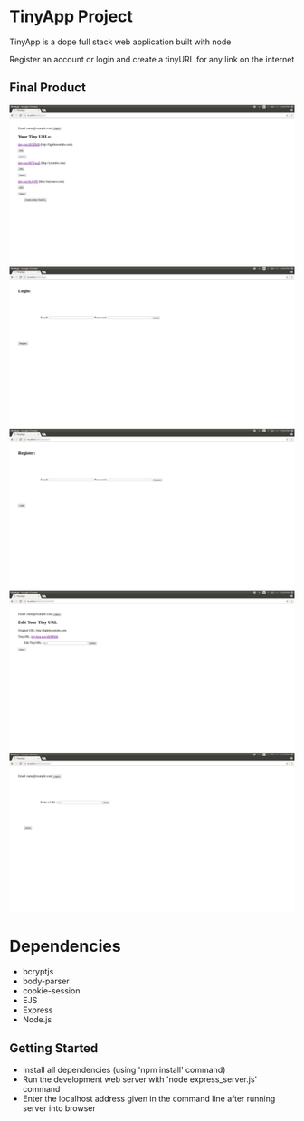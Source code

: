 # TinyApp Project

TinyApp is a dope full stack web application built with node

Register an account or login and create a tinyURL for any link on the internet

## Final Product

!["Screenshot of URLs page"](https://github.com/moeenah/tinyApp/blob/master/docs/URLs-page.png)
!["Screenshot of Login page"](https://github.com/moeenah/tinyApp/blob/master/docs/Login-page.png)
!["Screenshot of Register page"](https://github.com/moeenah/tinyApp/blob/master/docs/Register-page.png)
!["Screenshot of Edit page"](https://github.com/moeenah/tinyApp/blob/master/docs/EditURL-page.png)
!["Screenshot of Add URL page"](https://github.com/moeenah/tinyApp/blob/master/docs/AddNewURL-page.png)

# Dependencies

- bcryptjs
- body-parser
- cookie-session
- EJS
- Express
- Node.js

## Getting Started
- Install all dependencies (using 'npm install' command)
- Run the development web server with 'node express_server.js' command
- Enter the localhost address given in the command line after running server into browser


